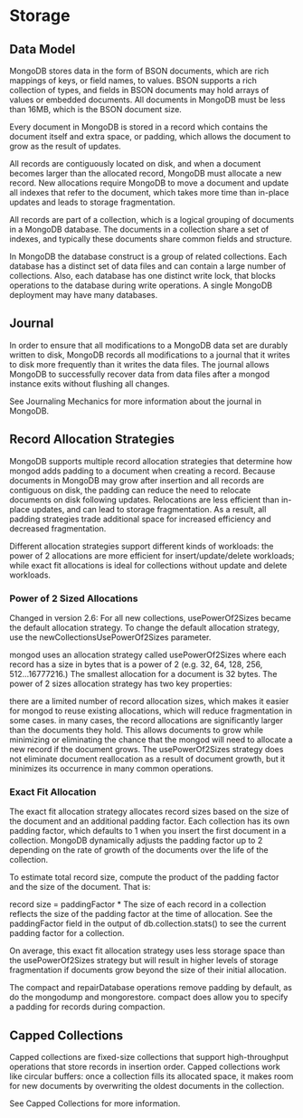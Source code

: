 # Storage

## Data Model

MongoDB stores data in the form of BSON documents, which are rich mappings of keys, or field names, to values. BSON supports a rich collection of types, and fields in BSON documents may hold arrays of values or embedded documents. All documents in MongoDB must be less than 16MB, which is the BSON document size.

Every document in MongoDB is stored in a record which contains the document itself and extra space, or padding, which allows the document to grow as the result of updates.

All records are contiguously located on disk, and when a document becomes larger than the allocated record, MongoDB must allocate a new record. New allocations require MongoDB to move a document and update all indexes that refer to the document, which takes more time than in-place updates and leads to storage fragmentation.

All records are part of a collection, which is a logical grouping of documents in a MongoDB database. The documents in a collection share a set of indexes, and typically these documents share common fields and structure.

In MongoDB the database construct is a group of related collections. Each database has a distinct set of data files and can contain a large number of collections. Also, each database has one distinct write lock, that blocks operations to the database during write operations. A single MongoDB deployment may have many databases.

## Journal

In order to ensure that all modifications to a MongoDB data set are durably written to disk, MongoDB records all modifications to a journal that it writes to disk more frequently than it writes the data files. The journal allows MongoDB to successfully recover data from data files after a mongod instance exits without flushing all changes.

See Journaling Mechanics for more information about the journal in MongoDB.

## Record Allocation Strategies

MongoDB supports multiple record allocation strategies that determine how mongod adds padding to a document when creating a record. Because documents in MongoDB may grow after insertion and all records are contiguous on disk, the padding can reduce the need to relocate documents on disk following updates. Relocations are less efficient than in-place updates, and can lead to storage fragmentation. As a result, all padding strategies trade additional space for increased efficiency and decreased fragmentation.

Different allocation strategies support different kinds of workloads: the power of 2 allocations are more efficient for insert/update/delete workloads; while exact fit allocations is ideal for collections without update and delete workloads.

### Power of 2 Sized Allocations
Changed in version 2.6: For all new collections, usePowerOf2Sizes became the default allocation strategy. To change the default allocation strategy, use the newCollectionsUsePowerOf2Sizes parameter.

mongod uses an allocation strategy called usePowerOf2Sizes where each record has a size in bytes that is a power of 2 (e.g. 32, 64, 128, 256, 512...16777216.) The smallest allocation for a document is 32 bytes. The power of 2 sizes allocation strategy has two key properties:

there are a limited number of record allocation sizes, which makes it easier for mongod to reuse existing allocations, which will reduce fragmentation in some cases.
in many cases, the record allocations are significantly larger than the documents they hold. This allows documents to grow while minimizing or eliminating the chance that the mongod will need to allocate a new record if the document grows.
The usePowerOf2Sizes strategy does not eliminate document reallocation as a result of document growth, but it minimizes its occurrence in many common operations.

### Exact Fit Allocation
The exact fit allocation strategy allocates record sizes based on the size of the document and an additional padding factor. Each collection has its own padding factor, which defaults to 1 when you insert the first document in a collection. MongoDB dynamically adjusts the padding factor up to 2 depending on the rate of growth of the documents over the life of the collection.

To estimate total record size, compute the product of the padding factor and the size of the document. That is:

record size = paddingFactor * <document size>
The size of each record in a collection reflects the size of the padding factor at the time of allocation. See the paddingFactor field in the output of db.collection.stats() to see the current padding factor for a collection.

On average, this exact fit allocation strategy uses less storage space than the usePowerOf2Sizes strategy but will result in higher levels of storage fragmentation if documents grow beyond the size of their initial allocation.

The compact and repairDatabase operations remove padding by default, as do the mongodump and mongorestore. compact does allow you to specify a padding for records during compaction.

## Capped Collections

Capped collections are fixed-size collections that support high-throughput operations that store records in insertion order. Capped collections work like circular buffers: once a collection fills its allocated space, it makes room for new documents by overwriting the oldest documents in the collection.

See Capped Collections for more information.